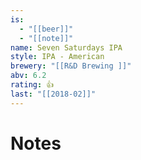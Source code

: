 ```yaml
---
is:
  - "[[beer]]"
  - "[[note]]"
name: Seven Saturdays IPA
style: IPA - American
brewery: "[[R&D Brewing ]]"
abv: 6.2
rating: 👍
last: "[[2018-02]]"
---
```

# Notes

